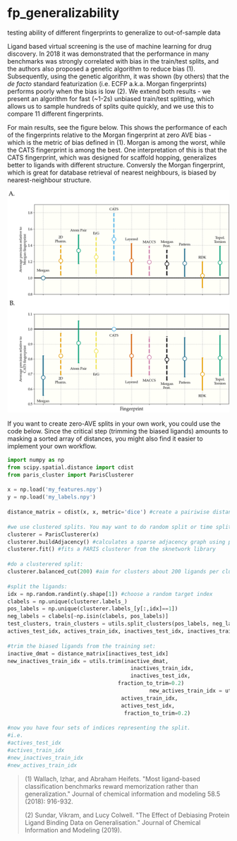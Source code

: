 # fp_generalizability
testing ability of different fingerprints to generalize to out-of-sample data



Ligand based virtual screening is the use of machine learning for drug discovery. In 2018 it was demonstrated that the performance in many benchmarks was strongly correlated with bias in the train/test splits, and the authors also proposed a genetic algorithm to reduce bias (1). Subsequently, using the genetic algorithm, it was shown (by others) that the _de facto_ standard featurization (i.e. ECFP a.k.a. Morgan fingerprints) performs poorly when the bias is low (2). We extend both results - we present an algorithm for fast (~1-2s) unbiased train/test splitting, which allows us to sample hundreds of splits quite quickly, and we use this to compare 11 different fingerprints. 



For main results, see the figure below. This shows the performance of each of the fingerprints relative to the Morgan fingerprint at zero AVE bias - which is the metric of bias defined in (1). Morgan is among the worst, while the CATS fingerprint is among the best. One interpretation of this is that the CATS fingerprint, which was designed for scaffold hopping, generalizes better to ligands with different structure. Conversly the Morgan fingerprint, which is great for database retrieval of nearest neighbours, is biased by nearest-neighbour structure. 



![result](./code/processed_data/graph_fp_comparison/fp_comparison.png)



If you want to create zero-AVE splits in your own work, you could use the code below. Since the critical step (trimming the biased ligands) amounts to masking a sorted array of distances, you might also find it easier to implement your own workflow. 

```python
import numpy as np
from scipy.spatial.distance import cdist
from paris_cluster import ParisClusterer

x = np.load('my_features.npy')
y = np.load('my_labels.npy')

distance_matrix = cdist(x, x, metric='dice') #create a pairiwise distance matrix. Use whatever metric you want

#we use clustered splits. You may want to do random split or time split
clusterer = ParisClusterer(x)
clusterer.buildAdjacency() #calculates a sparse adjacency graph using pynndescent
clusterer.fit() #fits a PARIS clusterer from the sknetwork library

#do a clusterered split:
clusterer.balanced_cut(200) #aim for clusters about 200 ligands per cluster

#split the ligands:
idx = np.random.randint(y.shape[1]) #choose a random target index
clabels = np.unique(clusterer.labels_)
pos_labels = np.unique(clusterer.labels_[y[:,idx]==1])
neg_labels = clabels[~np.isin(clabels, pos_labels)]
test_clusters, train_clusters = utils.split_clusters(pos_labels, neg_labels, 0.2, [0.1,0.1], shuffle=True)
actives_test_idx, actives_train_idx, inactives_test_idx, inactives_train_idx = utils.get_four_matrices(y_,idx,clusterer,test_clusters,train_clusters)

#trim the biased ligands from the training set:
inactive_dmat = distance_matrix[inactives_test_idx]
new_inactives_train_idx = utils.trim(inactive_dmat,
                                       inactives_train_idx,
                                       inactives_test_idx,
                                   fraction_to_trim=0.2)
                                             new_actives_train_idx = utils.trim(active_dmat,
                                    actives_train_idx,
                                    actives_test_idx,
                                     fraction_to_trim=0.2)
        
#now you have four sets of indices representing the split. 
#i.e. 
#actives_test_idx
#actives_train_idx
#new_inactives_train_idx
#new_actives_train_idx


```







>(1) Wallach, Izhar, and Abraham Heifets. "Most ligand-based classification benchmarks reward memorization rather than generalization." Journal of chemical information and modeling 58.5 (2018): 916-932.
>
>(2) Sundar, Vikram, and Lucy Colwell. "The Effect of Debiasing Protein Ligand Binding Data on Generalisation." Journal of Chemical Information and Modeling (2019).
